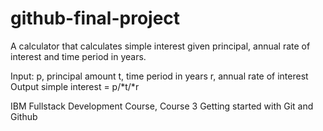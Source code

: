 # github-final-project
A calculator that calculates simple interest given principal, annual rate of interest and time period in years.

Input:
   p, principal amount
   t, time period in years
   r, annual rate of interest
Output
   simple interest = p/*t/*r
   
   IBM Fullstack Development Course, Course 3 Getting started with Git and Github
